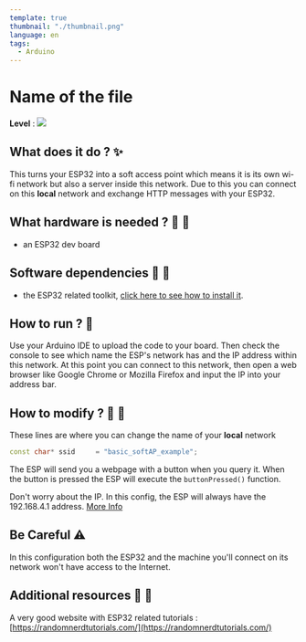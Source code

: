 ```yaml
---
template: true
thumbnail: "./thumbnail.png"
language: en
tags:
  - Arduino
---
```


# Name of the file

**Level** : ![](https://img.shields.io/badge/Level-Intermediate-yellow)

## What does it do ? ✨

This turns your ESP32 into a soft access point which means it is its own wi-fi network but also a server inside this network. Due to this you can connect on this **local** network and exchange HTTP messages with your ESP32.

## What hardware is needed ? 💾 🔌

- an ESP32 dev board

## Software dependencies 🌈 📂

- the ESP32 related toolkit, [click here to see how to install it](https://randomnerdtutorials.com/installing-the-esp32-board-in-arduino-ide-windows-instructions/).

## How to run ? 🚀

Use your Arduino IDE to upload the code to your board. Then check the console to see which name the ESP's network has and the IP address within this network. At this point you can connect to this network, then open a web browser like Google Chrome or Mozilla Firefox and input the IP into your address bar.

## How to modify ? 🔩 🔨

These lines are where you can change the name of your **local** network

```cpp
const char* ssid     = "basic_softAP_example";
```

The ESP will send you a webpage with a button when you query it. When the button is pressed the ESP will execute the `buttonPressed()` function.

Don't worry about the IP. In this config, the ESP will always have the 192.168.4.1 address. [More Info](https://192-168-4-1.com/)

## Be Careful ⚠️

In this configuration both the ESP32 and the machine you'll connect on its network won't have access to the Internet.

## Additional resources 📄 📗

A very good website with ESP32 related tutorials : [https://randomnerdtutorials.com/](https://randomnerdtutorials.com/)

